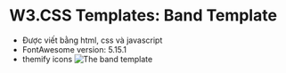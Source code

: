 # W3.CSS Templates: Band Template
- Được viết bằng html, css và javascript 
- FontAwesome version: 5.15.1
- themify icons
![The band template](https://i.imgur.com/8nJ80pm.jpg)